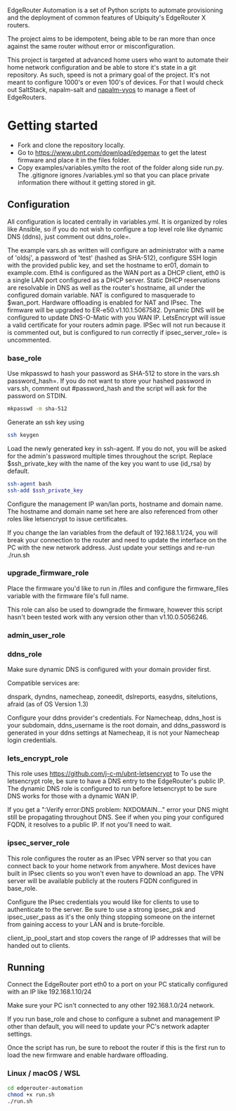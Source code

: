 EdgeRouter Automation is a set of Python scripts to automate provisioning and the deployment of common features of Ubiquity's EdgeRouter X routers.

The project aims to be idempotent, being able to be ran more than once against the same router without error or misconfiguration. 

This project is targeted at advanced home users who want to automate their home network configuration and be able to store it's state in a git repository.
As such, speed is not a primary goal of the project. It's not meant to configure 1000's or even 100's of devices. For that I would check out SaltStack, napalm-salt and [napalm-vyos](https://github.com/napalm-automation-community/napalm-vyos) to manage a fleet of EdgeRouters.

# Getting started
* Fork and clone the repository locally.
* Go to https://www.ubnt.com/download/edgemax to get the latest firmware and place it in
the files folder.
* Copy examples/variables.ymlto the root of the folder along side run.py. The .gitignore ignores /variables.yml so that you can place private information there without it getting stored in git.

## Configuration
All configuration is located centrally in variables.yml. It is organized by roles like Ansible, so if you do not wish to configure a top level role like dynamic DNS (ddns), just comment out ddns_role=.

The example vars.sh as written will configure an administrator with a name of 'oldsj', a password of 'test' (hashed as SHA-512), configure SSH login with the provided public key, and set the hostname to er01, domain to example.com. Eth4 is configured as the WAN port as a DHCP client, eth0 is a single LAN port configured as a DHCP server. Static  DHCP reservations are resolvable in DNS as well as the router's hostname, all under the configured domain variable. 
NAT is configured to masquerade to $wan_port.
Hardware offloading is enabled for NAT and IPsec.
The firmware will be upgraded to ER-e50.v1.10.1.5067582.
Dynamic DNS will be configured to update DNS-O-Matic with you WAN IP.
LetsEncrypt will issue a valid certificate for your routers admin page.
IPSec will not run because it is commented out, but is configured to run correctly if ipsec_server_role= is uncommented.

### base_role 
Use mkpasswd to hash your password as SHA-512 to store in the vars.sh password_hash=.
If you do not want to store your hashed password in vars.sh, comment out #password_hash and the script will ask for the password on STDIN.
```bash
mkpasswd -m sha-512
```

Generate an ssh key using

``` bash
ssh keygen
```

Load the newly generated key in ssh-agent. If you do not, you will be asked for the admin's password multiple times throughout the script.
Replace $ssh_private_key with the name of the key you want to use (id_rsa) by default.
```bash
ssh-agent bash
ssh-add $ssh_private_key
```

Configure the management IP wan/lan ports, hostname and domain name. The hostname and domain name set here are also referenced from other roles like letsencrypt to issue certificates.

If you change the lan variables from the default of 192.168.1.1/24, you will break your connection to the router and need to update the interface on the PC with the new network address.
Just update your settings and re-run ./run.sh

### upgrade_firmware_role
Place the firmware you'd like to run in /files and configure the firmware_files variable with the firmware file's full name.

This role can also be used to downgrade the firmware, however this script hasn't been tested work with any version other than v1.10.0.5056246.

### admin_user_role


### ddns_role
Make sure dynamic DNS is configured with your domain provider first.

Compatible services are:

dnspark, dyndns, namecheap, zoneedit, dslreports, easydns, sitelutions, afraid (as of OS Version 1.3)

Configure your ddns provider's credentials. For Namecheap, ddns_host is your subdomain, ddns_username is the root domain, and ddns_password is generated in your ddns settings at Namecheap, it is not your Namecheap login credentials.

### lets_encrypt_role
This role uses https://github.com/j-c-m/ubnt-letsencrypt to 
To use the letsencrypt role, be sure to have a DNS entry to the EdgeRouter's public IP. The dynamic DNS role is configured to run before letsencrypt to be sure DNS works for those with a dynamic WAN IP.

If you get a ":Verify error:DNS problem: NXDOMAIN..." error your DNS might still be propagating throughout DNS. See if when you ping your configured FQDN, it resolves to a public IP. If not you'll need to wait.

### ipsec_server_role
This role configures the router as an IPsec VPN server so that you can connect back to your home network from anywhere. Most devices have built in IPsec clients so you won't even have to download an app.
The VPN server will be available publicly at the routers FQDN configured in base_role.

Configure the IPsec credentials you would like for clients to use to authenticate to the server. Be sure to use a strong ipsec_psk and ipsec_user_pass as it's the only thing stopping someone on the internet from gaining access to your LAN and is brute-forcible.

client_ip_pool_start and stop covers the range of IP addresses that will be handed out to clients.

## Running
Connect the EdgeRouter port eth0 to a port on your PC statically configured with an IP like 192.168.1.10/24

Make sure your PC isn't connected to any other 192.168.1.0/24 network.

If you run base_role and chose to configure a subnet and management IP other than default, you will need to update your PC's network adapter settings.

Once the script has run, be sure to reboot the router if this is the first run to load the new firmware and enable hardware offloading.

### Linux / macOS / WSL
```bash
cd edgerouter-automation
chmod +x run.sh
./run.sh
```
